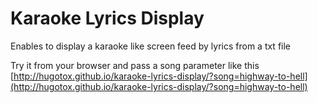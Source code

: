 # Karaoke Lyrics Display

Enables to display a karaoke like screen feed by lyrics from a txt file

Try it from your browser and pass a song parameter like this 
[http://hugotox.github.io/karaoke-lyrics-display/?song=highway-to-hell](http://hugotox.github.io/karaoke-lyrics-display/?song=highway-to-hell)
